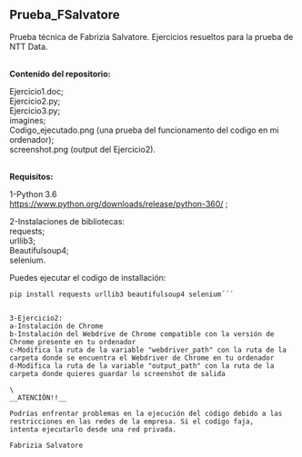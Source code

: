 ## __Prueba_FSalvatore__ ##  
          
Prueba técnica de Fabrizia Salvatore. Ejercicios resueltos para la prueba de NTT Data.

\
__Contenido del repositorio:__    
             
Ejercicio1.doc;  
Ejercicio2.py;  
Ejercicio3.py;  
imagines;  
Codigo_ejecutado.png (una prueba del funcionamento del codigo en mi ordenador);  
screenshot.png (output del Ejercicio2).   

\
__Requisitos:__  
            
1-Python 3.6  
https://www.python.org/downloads/release/python-360/ ;  
   
2-Instalaciones de bibliotecas:  
requests;  
urllib3;  
Beautifulsoup4;   
selenium.  
  	          
Puedes ejecutar el codigo de installación:   
```shell
pip install requests urllib3 beautifulsoup4 selenium´´´
  
        
3-Ejercicio2: 
a-Instalación de Chrome  
b-Instalación del Webdrive de Chrome compatible con la versión de Chrome presente en tu ordenador   
c-Modifica la ruta de la variable "webdriver_path" con la ruta de la carpeta donde se encuentra el Webdriver de Chrome en tu ordenador  
d-Modifica la ruta de la variable "output_path" con la ruta de la carpeta donde quieres guardar lo screenshot de salida  

\
__ATENCIÓN!!__  
          
Podrías enfrentar problemas en la ejecución del código debido a las restricciones en las redes de la empresa. Si el codigo faja, 
intenta ejecutarlo desde una red privada.   
          
Fabrizia Salvatore
